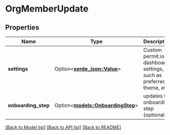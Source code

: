 # OrgMemberUpdate

## Properties

Name | Type | Description | Notes
------------ | ------------- | ------------- | -------------
**settings** | Option<[**serde_json::Value**](.md)> | Custom permit.io dashboard settings, such as preferred theme, etc. | [optional]
**onboarding_step** | Option<[**models::OnboardingStep**](OnboardingStep.md)> | updates the onboarding step (optional) | [optional]

[[Back to Model list]](../README.md#documentation-for-models) [[Back to API list]](../README.md#documentation-for-api-endpoints) [[Back to README]](../README.md)


